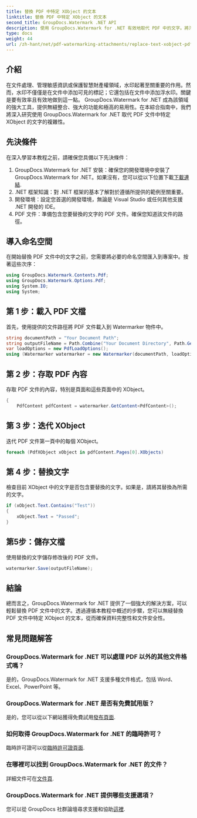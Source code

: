 ```yaml
---
title: 替換 PDF 中特定 XObject 的文本
linktitle: 替換 PDF 中特定 XObject 的文本
second_title: GroupDocs.Watermark .NET API
description: 使用 GroupDocs.Watermark for .NET 有效地取代 PDF 中的文字。將浮水印無縫整合到您的 .NET 應用程式中。
type: docs
weight: 44
url: /zh-hant/net/pdf-watermarking-attachments/replace-text-xobject-pdf/
---
```

## 介紹
在文件處理、管理敏感資訊或保護智慧財產權領域，水印起著至關重要的作用。然而，水印不僅僅是在文件中添加可見的標記；它還包括在文件中添加浮水印。關鍵是要有效率且有效地做到這一點。 GroupDocs.Watermark for .NET 成為該領域的強大工具，提供無縫整合、強大的功能和極高的易用性。在本綜合指南中，我們將深入研究使用 GroupDocs.Watermark for .NET 取代 PDF 文件中特定 XObject 的文字的複雜性。
## 先決條件
在深入學習本教程之前，請確保您具備以下先決條件：
1.  GroupDocs.Watermark for .NET 安裝：確保您的開發環境中安裝了 GroupDocs.Watermark for .NET。如果沒有，您可以從以下位置下載[下載連結](https://releases.groupdocs.com/Watermark/net/).
2. .NET 框架知識：對 .NET 框架的基本了解對於遵循所提供的範例至關重要。
3. 開發環境：設定您首選的開發環境，無論是 Visual Studio 或任何其他支援 .NET 開發的 IDE。
4. PDF 文件：準備包含您要替換的文字的 PDF 文件。確保您知道該文件的路徑。

## 導入命名空間
在開始替換 PDF 文件中的文字之前，您需要將必要的命名空間匯入到專案中。按著這些次序：

```csharp
using GroupDocs.Watermark.Contents.Pdf;
using GroupDocs.Watermark.Options.Pdf;
using System.IO;
using System;
```
## 第 1 步：載入 PDF 文檔
首先，使用提供的文件路徑將 PDF 文件載入到 Watermarker 物件中。
```csharp
string documentPath = "Your Document Path";
string outputFileName = Path.Combine("Your Document Directory", Path.GetFileName(documentPath));
var loadOptions = new PdfLoadOptions();
using (Watermarker watermarker = new Watermarker(documentPath, loadOptions))
```
## 第 2 步：存取 PDF 內容
存取 PDF 文件的內容，特別是頁面和這些頁面中的 XObject。
```csharp
{
    PdfContent pdfContent = watermarker.GetContent<PdfContent>();
```
## 第 3 步：迭代 XObject
迭代 PDF 文件第一頁中的每個 XObject。
```csharp
foreach (PdfXObject xObject in pdfContent.Pages[0].XObjects)
```
## 第 4 步：替換文字
檢查目前 XObject 中的文字是否包含要替換的文字。如果是，請將其替換為所需的文字。
```csharp
if (xObject.Text.Contains("Test"))
{
    xObject.Text = "Passed";
}
```
## 第5步：儲存文檔
使用替換的文字儲存修改後的 PDF 文件。
```csharp
watermarker.Save(outputFileName);
```

## 結論
總而言之，GroupDocs.Watermark for .NET 提供了一個強大的解決方案，可以輕鬆替換 PDF 文件中的文字。透過遵循本教程中概述的步驟，您可以無縫替換 PDF 文件中特定 XObject 的文本，從而確保資料完整性和文件安全性。
## 常見問題解答
### GroupDocs.Watermark for .NET 可以處理 PDF 以外的其他文件格式嗎？
是的，GroupDocs.Watermark for .NET 支援多種文件格式，包括 Word、Excel、PowerPoint 等。
### GroupDocs.Watermark for .NET 是否有免費試用版？
是的，您可以從以下網站獲得免費試用[發布頁面](https://releases.groupdocs.com/).
### 如何取得 GroupDocs.Watermark for .NET 的臨時許可？
臨時許可證可以從[臨時許可證頁面](https://purchase.groupdocs.com/temporary-license/).
### 在哪裡可以找到 GroupDocs.Watermark for .NET 的文件？
詳細文件可在[文件頁](https://reference.groupdocs.com/Watermark/net/).
### GroupDocs.Watermark for .NET 提供哪些支援選項？
您可以從 GroupDocs 社群論壇尋求支援和協助[這裡](https://forum.groupdocs.com/c/watermark/19).